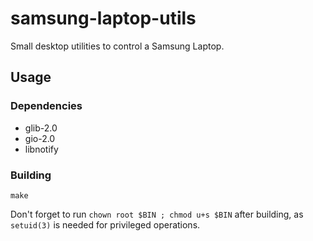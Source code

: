samsung-laptop-utils
====================

Small desktop utilities to control a Samsung Laptop.

Usage
-----

### Dependencies

* glib-2.0
* gio-2.0
* libnotify

### Building

    make

Don't forget to run `chown root $BIN ; chmod u+s $BIN` after building,
as `setuid(3)` is needed for privileged operations.

